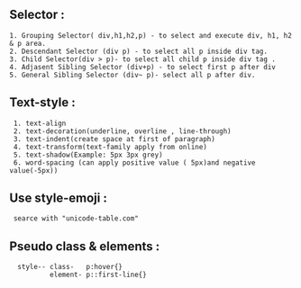 ## Selector :
    1. Grouping Selector( div,h1,h2,p) - to select and execute div, h1, h2 & p area.
    2. Descendant Selector (div p) - to select all p inside div tag.
    3. Child Selector(div > p)- to select all child p inside div tag .
    4. Adjasent Sibling Selector (div+p) - to select first p after div
    5. General Sibling Selector (div~ p)- select all p after div.

## Text-style :
     1. text-align
     2. text-decoration(underline, overline , line-through)
     3. text-indent(create space at first of paragraph)
     4. text-transform(text-family apply from online)
     5. text-shadow(Example: 5px 3px grey)
     6. word-spacing (can apply positive value ( 5px)and negative value(-5px))
## Use style-emoji :
     searce with "unicode-table.com"  

 ## Pseudo class & elements :
      style-- class-   p:hover{}   
              element- p::first-line{} 
        